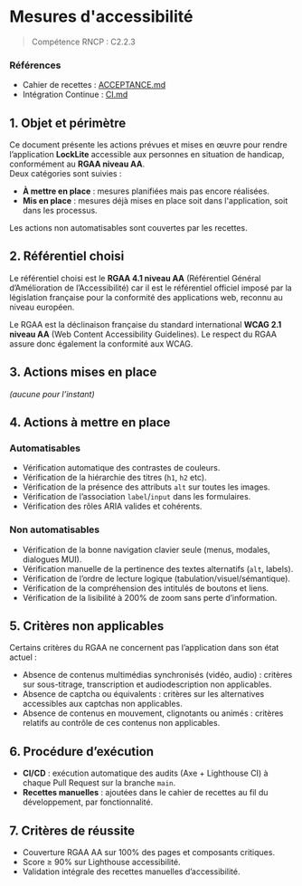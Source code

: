 # Mesures d'accessibilité

> Compétence RNCP : C2.2.3

### Références

- Cahier de recettes : [ACCEPTANCE.md](ACCEPTANCE.md)
- Intégration Continue : [CI.md](CI.md)

## 1. Objet et périmètre

Ce document présente les actions prévues et mises en œuvre pour rendre l’application **LockLite** accessible aux
personnes en situation de handicap, conformément au **RGAA niveau AA**.  
Deux catégories sont suivies :

- **À mettre en place** : mesures planifiées mais pas encore réalisées.
- **Mis en place** : mesures déjà mises en place soit dans l'application, soit dans les processus.

Les actions non automatisables sont couvertes par les recettes.

## 2. Référentiel choisi

Le référentiel choisi est le **RGAA 4.1 niveau AA** (Référentiel Général d’Amélioration de l’Accessibilité) car il est
le référentiel officiel imposé par la législation française pour la conformité des applications
web, reconnu au niveau européen.

Le RGAA est la déclinaison française du standard international **WCAG 2.1 niveau AA** (Web Content Accessibility
Guidelines). Le respect du RGAA assure donc également la conformité aux WCAG.

## 3. Actions mises en place

*(aucune pour l’instant)*

## 4. Actions à mettre en place

### Automatisables

* Vérification automatique des contrastes de couleurs.
* Vérification de la hiérarchie des titres (`h1`, `h2` etc).
* Vérification de la présence des attributs `alt` sur toutes les images.
* Vérification de l’association `label`/`input` dans les formulaires.
* Vérification des rôles ARIA valides et cohérents.

### Non automatisables

* Vérification de la bonne navigation clavier seule (menus, modales, dialogues MUI).
* Vérification manuelle de la pertinence des textes alternatifs (`alt`, labels).
* Vérification de l’ordre de lecture logique (tabulation/visuel/sémantique).
* Vérification de la compréhension des intitulés de boutons et liens.
* Vérification de la lisibilité à 200% de zoom sans perte d’information.

## 5. Critères non applicables

Certains critères du RGAA ne concernent pas l’application dans son état actuel :

- Absence de contenus multimédias synchronisés (vidéo, audio) : critères sur sous-titrage, transcription et
  audiodescription non applicables.
- Absence de captcha ou équivalents : critères sur les alternatives accessibles aux captchas non applicables.
- Absence de contenus en mouvement, clignotants ou animés : critères relatifs au contrôle de ces contenus non
  applicables.

## 6. Procédure d’exécution

- **CI/CD** : exécution automatique des audits (Axe + Lighthouse CI) à chaque Pull Request sur la branche `main`.
- **Recettes manuelles** : ajoutées dans le cahier de recettes au fil du développement, par fonctionnalité.

## 7. Critères de réussite

- Couverture RGAA AA sur 100% des pages et composants critiques.
- Score ≥ 90% sur Lighthouse accessibilité.
- Validation intégrale des recettes manuelles d’accessibilité.

